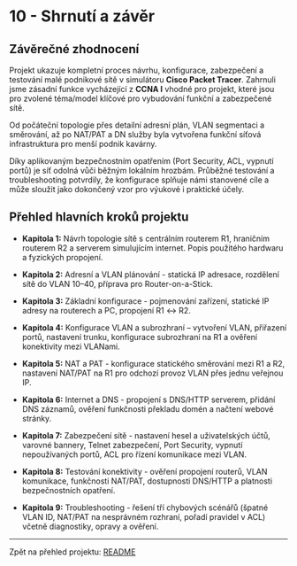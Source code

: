 # **10 - Shrnutí a závěr**


## Závěrečné zhodnocení

Projekt ukazuje kompletní proces návrhu, konfigurace, zabezpečení a testování malé podnikové sítě v simulátoru **Cisco Packet Tracer**. Zahrnuli jsme zásadní funkce vycházející z **CCNA I** vhodné pro projekt, které jsou pro zvolené téma/model klíčové pro vybudování funkční a zabezpečené sítě. 

Od počáteční topologie přes detailní adresní plán, VLAN segmentaci a směrování, až po NAT/PAT a DN služby byla vytvořena funkční síťová infrastruktura pro menší podnik kavárny. 

Díky aplikovaným bezpečnostním opatřením (Port Security, ACL, vypnutí portů) je síť odolná vůči běžným lokálním hrozbám. Průběžné testování a troubleshooting potvrdily, že konfigurace splňuje námi stanovené cíle a může sloužit jako dokončený vzor pro výukové i praktické účely.


## Přehled hlavních kroků projektu


- **Kapitola 1:** Návrh topologie sítě s centrálním routerem R1, hraničním routerem R2 a serverem simulujícím internet. Popis použitého hardwaru a fyzických propojení.
    
- **Kapitola 2:** Adresní a VLAN plánování - statická IP adresace, rozdělení sítě do VLAN 10–40, příprava pro Router-on-a-Stick.
    
- **Kapitola 3:** Základní konfigurace - pojmenování zařízení, statické IP adresy na routerech a PC, propojení R1 ↔ R2.
    
- **Kapitola 4:** Konfigurace VLAN a subrozhraní – vytvoření VLAN, přiřazení portů, nastavení trunku, konfigurace subrozhraní na R1 a ověření konektivity mezi VLANami.
    
- **Kapitola 5:** NAT a PAT - konfigurace statického směrování mezi R1 a R2, nastavení NAT/PAT na R1 pro odchozí provoz VLAN přes jednu veřejnou IP.
    
- **Kapitola 6:** Internet a DNS - propojení s DNS/HTTP serverem, přidání DNS záznamů, ověření funkčnosti překladu domén a načtení webové stránky.
    
- **Kapitola 7:** Zabezpečení sítě - nastavení hesel a uživatelských účtů, varovné bannery, Telnet zabezpečení, Port Security, vypnutí nepoužívaných portů, ACL pro řízení komunikace mezi VLAN.
    
- **Kapitola 8:** Testování konektivity - ověření propojení routerů, VLAN komunikace, funkčnosti NAT/PAT, dostupnosti DNS/HTTP a platnosti bezpečnostních opatření.
    
- **Kapitola 9:** Troubleshooting - řešení tří chybových scénářů (špatné VLAN ID, NAT/PAT na nesprávném rozhraní, pořadí pravidel v ACL) včetně diagnostiky, opravy a ověření.

---

Zpět na přehled projektu: [README](README.cs.md)
